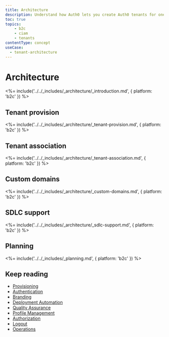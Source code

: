 ```yaml
---
title: Architecture
description: Understand how Auth0 lets you create Auth0 tenants for one or more environments
toc: true
topics:
    - b2c
    - ciam
    - tenants
contentType: concept
useCase:
  - tenant-architecture
---
```


# Architecture

<%= include('../../_includes/_architecture/_introduction.md', { platform: 'b2c' }) %>

## Tenant provision

<%= include('../../_includes/_architecture/_tenant-provision.md', { platform: 'b2c' }) %>

## Tenant association

<%= include('../../_includes/_architecture/_tenant-association.md', { platform: 'b2c' }) %>

## Custom domains

<%= include('../../_includes/_architecture/_custom-domains.md', { platform: 'b2c' }) %>

## SDLC support

<%= include('../../_includes/_architecture/_sdlc-support.md', { platform: 'b2c' }) %>

## Planning

<%= include('../../_includes/_planning.md', { platform: 'b2c' }) %>

## Keep reading

* [Provisioning](/architecture-scenarios/implementation/b2c/b2c-provisioning)
* [Authentication](/architecture-scenarios/implementation/b2c/b2c-authentication)
* [Branding](/architecture-scenarios/implementation/b2c/b2c-branding)
* [Deployment Automation](/architecture-scenarios/implementation/b2c/b2c-deployment)
* [Quality Assurance](/architecture-scenarios/implementation/b2c/b2c-qa)
* [Profile Management](/architecture-scenarios/implementation/b2c/b2c-profile-mgmt)
* [Authorization](/architecture-scenarios/implementation/b2c/b2c-authorization)
* [Logout](/architecture-scenarios/implementation/b2c/b2c-logout)
* [Operations](/architecture-scenarios/implementation/b2c/b2c-operations)
